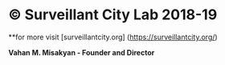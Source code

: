 # © Surveillant City Lab 2018-19

**for more visit [surveillantcity.org]
(https://surveillantcity.org/)

**Vahan M. Misakyan - Founder and Director**
